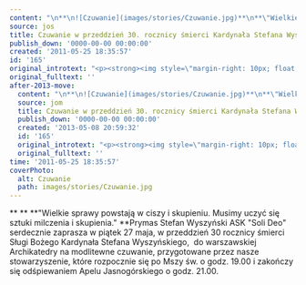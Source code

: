 ```yaml
---
content: "\n**\n![Czuwanie](images/stories/Czuwanie.jpg)**\n**\"Wielkie sprawy powstają w ciszy i skupieniu. Musimy uczyć             się sztuki milczenia i skupienia.\" **Prymas Stefan Wyszyński ASK \"Soli Deo\" serdecznie zaprasza w piątek 27 maja, w             przeddzień 30 rocznicy śmierci Sługi Bożego Kardynała Stefana             Wyszyńskiego,\_ do warszawskiej Archikatedry na modlitewne czuwanie,             przygotowane przez nasze stowarzyszenie, które rozpocznie się po Mszy św. o godz.             19.00 i zakończy się odśpiewaniem Apelu Jasnogórskiego o godz. 21.00.\n\n\n<!--CONTENT FROM OLD SERVER (jos before 2013): \n**\n![Czuwanie](images/stories/Czuwanie.jpg)**\n\r\n\n**\"Wielkie sprawy powstają w ciszy i skupieniu. Musimy uczyć             się sztuki milczenia i skupienia.\" **Prymas Stefan Wyszyński ASK \"Soli Deo\" serdecznie zaprasza w piątek 27 maja, w             przeddzień 30 rocznicy śmierci Sługi Bożego Kardynała Stefana             Wyszyńskiego,\_ do warszawskiej Archikatedry na modlitewne czuwanie,             przygotowane przez nasze stowarzyszenie, które rozpocznie się po Mszy św. o godz.             19.00 i zakończy się odśpiewaniem Apelu Jasnogórskiego o godz. 21.00.\n\n-->"
source: jos
title: Czuwanie w przeddzień 30. rocznicy śmierci Kardynała Stefana Wyszyńskiego
publish_down: '0000-00-00 00:00:00'
created: '2011-05-25 18:35:57'
id: '165'
original_introtext: "<p><strong><img style=\"margin-right: 10px; float: left;\" alt=\"Czuwanie\" src=\"images/stories/Czuwanie.jpg\" height=\"92\" width=\"120\" /></strong></p>\r\n<p><strong>\"Wielkie sprawy powstają w ciszy i skupieniu. Musimy uczyć             się sztuki milczenia i skupienia.\" </strong>Prymas Stefan Wyszyński ASK \"Soli Deo\" serdecznie zaprasza w piątek 27 maja, w             przeddzień 30 rocznicy śmierci Sługi Bożego Kardynała Stefana             Wyszyńskiego,\_ do warszawskiej Archikatedry na modlitewne czuwanie,             przygotowane przez nasze stowarzyszenie, które rozpocznie się po Mszy św. o godz.             19.00 i zakończy się odśpiewaniem Apelu Jasnogórskiego o godz. 21.00.</p>"
original_fulltext: ''
after-2013-move:
  content: "\n**\n![Czuwanie](images/stories/Czuwanie.jpg)**\n**\"Wielkie sprawy powstają w ciszy i skupieniu. Musimy uczyć             się sztuki milczenia i skupienia.\" **Prymas Stefan Wyszyński ASK \"Soli Deo\" serdecznie zaprasza w piątek 27 maja, w             przeddzień 30 rocznicy śmierci Sługi Bożego Kardynała Stefana             Wyszyńskiego,\_ do warszawskiej Archikatedry na modlitewne czuwanie,             przygotowane przez nasze stowarzyszenie, które rozpocznie się po Mszy św. o godz.             19.00 i zakończy się odśpiewaniem Apelu Jasnogórskiego o godz. 21.00.\n"
  source: jom
  title: Czuwanie w przeddzień 30. rocznicy śmierci Kardynała Stefana Wyszyńskiego
  publish_down: '0000-00-00 00:00:00'
  created: '2013-05-08 20:59:32'
  id: '165'
  original_introtext: "<p><strong><img style=\"margin-right: 10px; float: left;\" alt=\"Czuwanie\" src=\"images/stories/Czuwanie.jpg\" height=\"92\" width=\"120\" /></strong></p>\n<p><strong>\"Wielkie sprawy powstają w ciszy i skupieniu. Musimy uczyć             się sztuki milczenia i skupienia.\" </strong>Prymas Stefan Wyszyński ASK \"Soli Deo\" serdecznie zaprasza w piątek 27 maja, w             przeddzień 30 rocznicy śmierci Sługi Bożego Kardynała Stefana             Wyszyńskiego,\_ do warszawskiej Archikatedry na modlitewne czuwanie,             przygotowane przez nasze stowarzyszenie, które rozpocznie się po Mszy św. o godz.             19.00 i zakończy się odśpiewaniem Apelu Jasnogórskiego o godz. 21.00.</p>"
  original_fulltext: ''
time: '2011-05-25 18:35:57'
coverPhoto:
  alt: Czuwanie
  path: images/stories/Czuwanie.jpg
---
```

**
**
**"Wielkie sprawy powstają w ciszy i skupieniu. Musimy uczyć             się sztuki milczenia i skupienia." **Prymas Stefan Wyszyński ASK "Soli Deo" serdecznie zaprasza w piątek 27 maja, w             przeddzień 30 rocznicy śmierci Sługi Bożego Kardynała Stefana             Wyszyńskiego,  do warszawskiej Archikatedry na modlitewne czuwanie,             przygotowane przez nasze stowarzyszenie, które rozpocznie się po Mszy św. o godz.             19.00 i zakończy się odśpiewaniem Apelu Jasnogórskiego o godz. 21.00.


<!--CONTENT FROM OLD SERVER (jos before 2013): 
**
**


**"Wielkie sprawy powstają w ciszy i skupieniu. Musimy uczyć             się sztuki milczenia i skupienia." **Prymas Stefan Wyszyński ASK "Soli Deo" serdecznie zaprasza w piątek 27 maja, w             przeddzień 30 rocznicy śmierci Sługi Bożego Kardynała Stefana             Wyszyńskiego,  do warszawskiej Archikatedry na modlitewne czuwanie,             przygotowane przez nasze stowarzyszenie, które rozpocznie się po Mszy św. o godz.             19.00 i zakończy się odśpiewaniem Apelu Jasnogórskiego o godz. 21.00.

-->

<!--{{json:{"created_date":"2011-05-25 18:35:57","publish_down":"0000-00-00 00:00:00","id":"165"}}}-->